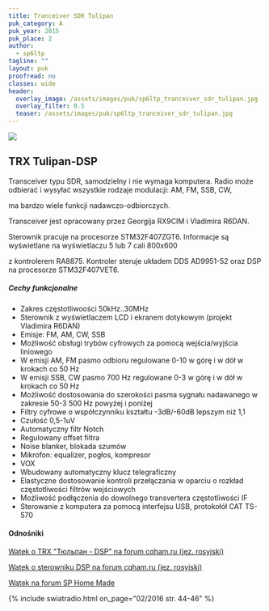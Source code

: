 ```yaml
---
title: Tranceiver SDR Tulipan
puk_category: A
puk_year: 2015
puk_place: 2
author: 
  - sp6ltp
tagline: ""
layout: puk
proofread: no
classes: wide
header:
  overlay_image: /assets/images/puk/sp6ltp_tranceiver_sdr_tulipan.jpg
  overlay_filter: 0.5
  teaser: /assets/images/puk/sp6ltp_tranceiver_sdr_tulipan.jpg
---
```






 



![](assets/data/img/projects/2015-2-0.jpg) 



TRX Tulipan-DSP
---------------





 Transceiver typu SDR, samodzielny i nie wymaga komputera. Radio może odbierać i wysyłać wszystkie rodzaje modulacji: AM, FM, SSB, CW,

 ma bardzo wiele funkcji nadawczo-odbiorczych.

 Transceiver jest opracowany przez Georgija RX9CIM i Vladimira R6DAN.

 Sterownik pracuje na procesorze STM32F407ZGT6. Informacje są wyświetlane na wyświetlaczu 5 lub 7 cali 800x600

 z kontrolerem RA8875. Kontroler steruje układem DDS AD9951-52 oraz DSP na procesorze STM32F407VET6.




##### Cechy funkcjonalne




* Zakres częstotliwoości 50kHz..30MHz
* Sterownik z wyświetlaczem LCD i ekranem dotykowym (projekt Vladimira R6DAN)
* Emisje: FM, AM, CW, SSB
* Możliwość obsługi trybów cyfrowych za pomocą wejścia/wyjścia liniowego
* W emisji AM, FM pasmo odbioru regulowane 0-10 w górę i w dół w krokach co 50 Hz
* W emisji SSB, CW pasmo 700 Hz regulowane 0-3 w górę i w dół w krokach co 50 Hz
* Możliwość dostosowania do szerokości pasma sygnału nadawanego w zakresie 50-3 500 Hz powyżej i poniżej
* Filtry cyfrowe o współczynniku kształtu -3dB/-60dB lepszym niż 1,1
* Czułość 0,5-1uV
* Automatyczny filtr Notch
* Regulowany offset filtra
* Noise blanker, blokada szumów
* Mikrofon: equalizer, pogłos, kompresor
* VOX
* Wbudowany automatyczny klucz telegraficzny
* Elastyczne dostosowanie kontroli przełączania w oparciu o rozkład częstotliwości filtrów wejściowych
* Możliwość podłączenia do dowolnego transvertera częstotliwości IF
* Sterowanie z komputera za pomocą interfejsu USB, protokołół CAT TS-570







#### Odnośniki

[Wątek o TRX "Тюльпан - DSP" na forum cqham.ru (jęz. rosyjski)](http://www.cqham.ru/forum/showthread.php?25824)

[Wątek o sterowniku DSP na forum cqham.ru (jęz. rosyjski)](http://www.cqham.ru/forum/showthread.php?28975)

[Wątek na forum SP Home Made](http://sp-hm.pl/thread-2339.html)

{% include swiatradio.html on_page="02/2016 str. 44-46" %}





 





 


